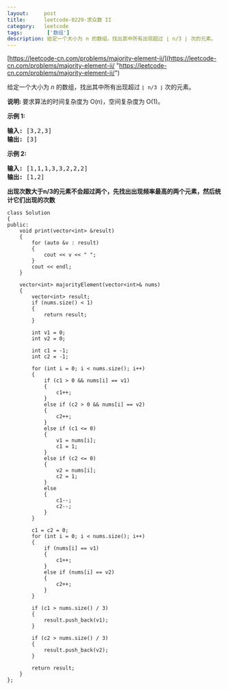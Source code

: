 ```yaml
---
layout:     post
title:      leetcode-0229-求众数 II
category:   leetcode
tags:        ['数组']
description: 给定一个大小为 n 的数组，找出其中所有出现超过 ⌊ n/3 ⌋ 次的元素。
---
```

[https://leetcode-cn.com/problems/majority-element-ii/](https://leetcode-cn.com/problems/majority-element-ii/ "https://leetcode-cn.com/problems/majority-element-ii/")

<div class="notranslate"><p>给定一个大小为&nbsp;<em>n&nbsp;</em>的数组，找出其中所有出现超过&nbsp;<code>⌊ n/3 ⌋</code>&nbsp;次的元素。</p>

<p><strong>说明: </strong>要求算法的时间复杂度为 O(n)，空间复杂度为 O(1)。</p>

<p><strong>示例&nbsp;1:</strong></p>

<pre><strong>输入:</strong> [3,2,3]
<strong>输出:</strong> [3]</pre>

<p><strong>示例 2:</strong></p>

<pre><strong>输入:</strong> [1,1,1,3,3,2,2,2]
<strong>输出:</strong> [1,2]</pre>
</div>

<strong>出现次数大于n/3的元素不会超过两个，先找出出现频率最高的两个元素，然后统计它们出现的次数</strong>

	class Solution 
	{
	public:
		void print(vector<int> &result)
		{
			for (auto &v : result)
			{
				cout << v << " ";
			}
			cout << endl;
		}
	
		vector<int> majorityElement(vector<int>& nums)
		{
			vector<int> result;
			if (nums.size() < 1)
			{
				return result;
			}
	
			int v1 = 0;
			int v2 = 0;
			
			int c1 = -1;
			int c2 = -1;
	
			for (int i = 0; i < nums.size(); i++)
			{
				if (c1 > 0 && nums[i] == v1)
				{
					c1++;
				}
				else if (c2 > 0 && nums[i] == v2)
				{
					c2++;
				}
				else if (c1 <= 0)
				{
					v1 = nums[i];
					c1 = 1;
				}
				else if (c2 <= 0)
				{
					v2 = nums[i];
					c2 = 1;
				}
				else
				{
					c1--;
					c2--;
				}
			}
	
			c1 = c2 = 0;
			for (int i = 0; i < nums.size(); i++)
			{
				if (nums[i] == v1)
				{
					c1++;
				}
				else if (nums[i] == v2)
				{
					c2++;
				}
			}
	
			if (c1 > nums.size() / 3)
			{
				result.push_back(v1);
			}
	
			if (c2 > nums.size() / 3)
			{
				result.push_back(v2);
			}
	
			return result;
		}
	};